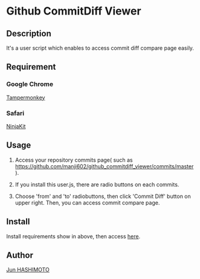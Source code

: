 Github CommitDiff Viewer
====

## Description

It's a user script which enables to access commit diff compare page easily.

## Requirement

### Google Chrome

[Tampermonkey](https://chrome.google.com/webstore/detail/tampermonkey/dhdgffkkebhmkfjojejmpbldmpobfkfo?hl=ja)

### Safari

[NinjaKit](http://os0x.hatenablog.com/entry/20100612/1276330696)

## Usage

1. Access your repository commits page( such as https://github.com/manji602/github_commitdiff_viewer/commits/master ).

2. If you install this user.js, there are radio buttons on each commits.

3. Choose 'from' and 'to' radiobuttons, then click 'Commit Diff' button on upper right.
Then, you can access commit compare page.

## Install

Install requirements show in above, then access [here](https://github.com/manji602/github_commit_viewer/raw/master/github.commitdiff.user.js).

## Author

[Jun HASHIMOTO](https://github.com/manji602)
